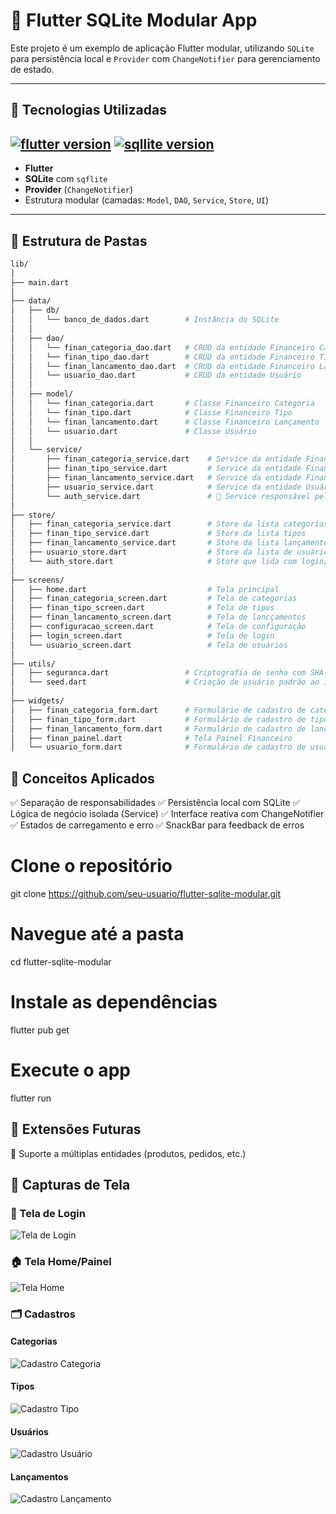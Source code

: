 # 📱 Flutter SQLite Modular App

Este projeto é um exemplo de aplicação Flutter modular, utilizando `SQLite` para persistência local e `Provider` com `ChangeNotifier` para gerenciamento de estado.

---

## 🚀 Tecnologias Utilizadas

## [![flutter version](https://img.shields.io/badge/flutter%20%20-blue?style=for-the-badge&logo=flutter)](https://flutter.dev/) [![sqllite version](https://img.shields.io/badge/sqlite%20%20-darkblue?style=for-the-badge&logo=Sqlite)](https://sqlite.org/)

- **Flutter**
- **SQLite** com `sqflite`
- **Provider** (`ChangeNotifier`)
- Estrutura modular (camadas: `Model`, `DAO`, `Service`, `Store`, `UI`)

---

## 📂 Estrutura de Pastas

```bash
lib/
│
├── main.dart
│
├── data/
│   ├── db/
│   │   └── banco_de_dados.dart        # Instância do SQLite
│   │
│   ├── dao/
│   │   └── finan_categoria_dao.dart   # CRUD da entidade Financeiro Categoria
│   │   └── finan_tipo_dao.dart        # CRUD da entidade Financeiro Tipo
│   │   └── finan_lancamento_dao.dart  # CRUD da entidade Financeiro Lançamento
│   │   └── usuario_dao.dart           # CRUD da entidade Usuário
│   │
│   ├── model/
│   │   └── finan_categoria.dart       # Classe Financeiro Categoria 
│   │   └── finan_tipo.dart            # Classe Financeiro Tipo
│   │   └── finan_lancamento.dart      # Classe Financeiro Lançamento
│   │   └── usuario.dart               # Classe Usuário
│   │           
│   └── service/
│       ├── finan_categoria_service.dart    # Service da entidade Financeiro Categoria
│       ├── finan_tipo_service.dart         # Service da entidade Financeiro Tipo
│       ├── finan_lancamento_service.dart   # Service da entidade Financeiro lançamento
│       ├── usuario_service.dart            # Service da entidade Usuário
│       └── auth_service.dart               # 🔐 Service responsável pela autenticação
│
├── store/
│   ├── finan_categoria_service.dart        # Store da lista categorias
│   ├── finan_tipo_service.dart             # Store da lista tipos
│   ├── finan_lancamento_service.dart       # Store da lista lançamentos
│   ├── usuario_store.dart                  # Store da lista de usuários
│   └── auth_store.dart                     # Store que lida com login/logout
│
├── screens/
│   ├── home.dart                           # Tela principal
│   ├── finan_categoria_screen.dart         # Tela de categorias
│   ├── finan_tipo_screen.dart              # Tela de tipos
│   ├── finan_lancamento_screen.dart        # Tela de lancçamentos
│   ├── configuracao_screen.dart            # Tela de configuração
│   ├── login_screen.dart                   # Tela de login
│   └── usuario_screen.dart                 # Tela de usuários
│
├── utils/
│   ├── seguranca.dart                 # Criptografia de senha com SHA-256
│   └── seed.dart                      # Criação de usuário padrão ao iniciar
│
├── widgets/
│   ├── finan_categoria_form.dart      # Formulário de cadastro de categorias
│   ├── finan_tipo_form.dart           # Formulário de cadastro de tipos
│   ├── finan_lancamento_form.dart     # Formulário de cadastro de lançamentos
│   ├── finan_painel.dart              # Tela Painel Financeiro
│   └── usuario_form.dart              # Formulário de cadastro de usuários
```

## 🧠 Conceitos Aplicados
✅ Separação de responsabilidades
✅ Persistência local com SQLite
✅ Lógica de negócio isolada (Service)
✅ Interface reativa com ChangeNotifier
✅ Estados de carregamento e erro
✅ SnackBar para feedback de erros

# Clone o repositório
git clone https://github.com/seu-usuario/flutter-sqlite-modular.git

# Navegue até a pasta
cd flutter-sqlite-modular

# Instale as dependências
flutter pub get

# Execute o app
flutter run

## 🧩 Extensões Futuras
📁 Suporte a múltiplas entidades (produtos, pedidos, etc.)

## 📸 Capturas de Tela

### 🔐 Tela de Login
![Tela de Login](screenshots/login.png)

### 🏠 Tela Home/Painel
![Tela Home](screenshots/home.png)

### 🗂️ Cadastros
#### Categorias
![Cadastro Categoria](screenshots/cadastro_categoria.png)
#### Tipos
![Cadastro Tipo](screenshots/cadastro_tipo.png)
#### Usuários
![Cadastro Usuário](screenshots/cadastro_usuario.png)
#### Lançamentos
![Cadastro Lançamento](screenshots/cadastro_lancamento.png)
